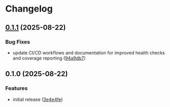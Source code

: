 # Changelog

## [0.1.1](https://github.com/Matt-Hadley/wyrestorm-networkhd-py/compare/v0.1.0...v0.1.1) (2025-08-22)


### Bug Fixes

* update CI/CD workflows and documentation for improved health checks and coverage reporting ([94a9db7](https://github.com/Matt-Hadley/wyrestorm-networkhd-py/commit/94a9db7a442a052687c3c5b6a1bdf9151e0c8663))

## 0.1.0 (2025-08-22)

### Features

- initial release
  ([3e4e4fe](https://github.com/Matt-Hadley/wyrestorm-networkhd-py/commit/3e4e4fee67b32e0c1336924505fe8b5dc5999fce))
